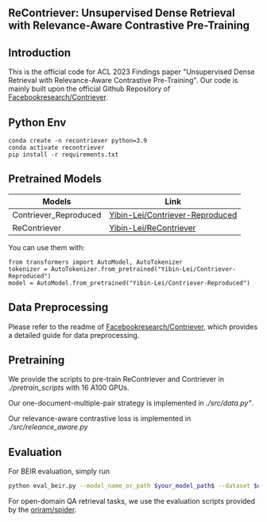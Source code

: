 ## ReContriever: Unsupervised Dense Retrieval with Relevance-Aware Contrastive Pre-Training ##

## Introduction ##
This is the official code for ACL 2023 Findings paper "Unsupervised Dense Retrieval with Relevance-Aware Contrastive Pre-Training".
Our code is mainly built upon the official Github Repository of [Facebookresearch/Contriever](https://github.com/facebookresearch/contriever).

## Python Env ##
```
conda create -n recontriever python=3.9
conda activate recontriever
pip install -r requirements.txt
```

## Pretrained Models ##
| Models |  Link  |
|---|---|
|Contriever_Reproduced  | [Yibin-Lei/Contriever-Reproduced](https://huggingface.co/Yibin-Lei/Contriever-Reproduced) | 
|ReContriever | [Yibin-Lei/ReContriever](https://huggingface.co/Yibin-Lei/ReContriever) | 

You can use them with:
```
from transformers import AutoModel, AutoTokenizer
tokenizer = AutoTokenizer.from_pretrained("Yibin-Lei/Contriever-Reproduced")
model = AutoModel.from_pretrained("Yibin-Lei/Contriever-Reproduced")
```


## Data Preprocessing ##
Please refer to the readme of [Facebookresearch/Contriever](https://github.com/facebookresearch/contriever), which provides a detailed guide for data preprocessing.

## Pretraining ##
We provide the scripts to pre-train ReContriever and Contriever in *./pretrain_scripts* with 16 A100 GPUs.

Our one-document-multiple-pair strategy is implemented in *./src/data.py"*.

Our relevance-aware contrastive loss is implemented in *./src/releance_aware.py*

## Evaluation
For BEIR evaluation, simply run 
```bash
python eval_beir.py --model_name_or_path $your_model_path$ --dataset $data_name$
```

For open-domain QA retrieval tasks, we use the evaluation scripts provided by the [oriram/spider](https://github.com/oriram/spider).
